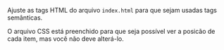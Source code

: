 Ajuste as tags HTML do arquivo `index.html` para que sejam usadas tags semânticas.

O arquivo CSS está preenchido para que seja possível ver a posicão de cada item, mas você não deve alterá-lo.
